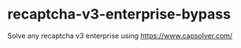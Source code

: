# recaptcha-v3-enterprise-bypass
Solve any recaptcha v3 enterprise using https://www.capsolver.com/



                   